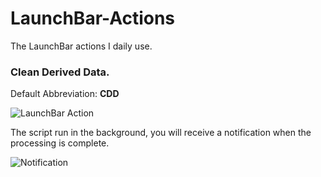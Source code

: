# LaunchBar-Actions

The LaunchBar actions I daily use.


### Clean Derived Data.

Default Abbreviation: **CDD**

![LaunchBar Action](http://7xilk1.com1.z0.glb.clouddn.com/2018-05-22-Screenshot01.png)

The script run in the background, you will receive a notification when the processing is complete. 

![Notification](http://7xilk1.com1.z0.glb.clouddn.com/2018-05-22-Screenshot02.png)


